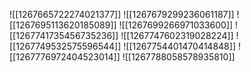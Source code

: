 ![[1267665722274021377]]
![[1267679299236061187]]
![[1267695113620185089]]
![[1267699266971033600]]
![[1267741735456735236]]
![[1267747602319028224]]
![[1267749532575596544]]
![[1267754401470414848]]
![[1267776972404523014]]
![[1267788058578935810]]
